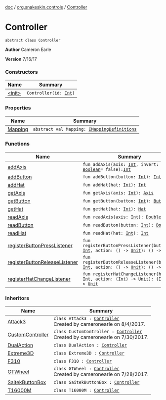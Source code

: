 [doc](../../index.md) / [org.snakeskin.controls](../index.md) / [Controller](./index.md)

# Controller

`abstract class Controller`

**Author**
Cameron Earle

**Version**
7/16/17

### Constructors

| Name | Summary |
|---|---|
| [&lt;init&gt;](-init-.md) | `Controller(id: `[`Int`](https://kotlinlang.org/api/latest/jvm/stdlib/kotlin/-int/index.html)`)` |

### Properties

| Name | Summary |
|---|---|
| [Mapping](-mapping.md) | `abstract val Mapping: `[`IMappingDefinitions`](../../org.snakeskin.controls.mappings/-i-mapping-definitions/index.md) |

### Functions

| Name | Summary |
|---|---|
| [addAxis](add-axis.md) | `fun addAxis(axis: `[`Int`](https://kotlinlang.org/api/latest/jvm/stdlib/kotlin/-int/index.html)`, invert: `[`Boolean`](https://kotlinlang.org/api/latest/jvm/stdlib/kotlin/-boolean/index.html)` = false): `[`Int`](https://kotlinlang.org/api/latest/jvm/stdlib/kotlin/-int/index.html) |
| [addButton](add-button.md) | `fun addButton(button: `[`Int`](https://kotlinlang.org/api/latest/jvm/stdlib/kotlin/-int/index.html)`): `[`Int`](https://kotlinlang.org/api/latest/jvm/stdlib/kotlin/-int/index.html) |
| [addHat](add-hat.md) | `fun addHat(hat: `[`Int`](https://kotlinlang.org/api/latest/jvm/stdlib/kotlin/-int/index.html)`): `[`Int`](https://kotlinlang.org/api/latest/jvm/stdlib/kotlin/-int/index.html) |
| [getAxis](get-axis.md) | `fun getAxis(axis: `[`Int`](https://kotlinlang.org/api/latest/jvm/stdlib/kotlin/-int/index.html)`): `[`Axis`](../-axis/index.md) |
| [getButton](get-button.md) | `fun getButton(button: `[`Int`](https://kotlinlang.org/api/latest/jvm/stdlib/kotlin/-int/index.html)`): `[`Button`](../-button/index.md) |
| [getHat](get-hat.md) | `fun getHat(hat: `[`Int`](https://kotlinlang.org/api/latest/jvm/stdlib/kotlin/-int/index.html)`): `[`Hat`](../-hat/index.md) |
| [readAxis](read-axis.md) | `fun readAxis(axis: `[`Int`](https://kotlinlang.org/api/latest/jvm/stdlib/kotlin/-int/index.html)`): `[`Double`](https://kotlinlang.org/api/latest/jvm/stdlib/kotlin/-double/index.html) |
| [readButton](read-button.md) | `fun readButton(button: `[`Int`](https://kotlinlang.org/api/latest/jvm/stdlib/kotlin/-int/index.html)`): `[`Boolean`](https://kotlinlang.org/api/latest/jvm/stdlib/kotlin/-boolean/index.html) |
| [readHat](read-hat.md) | `fun readHat(hat: `[`Int`](https://kotlinlang.org/api/latest/jvm/stdlib/kotlin/-int/index.html)`): `[`Int`](https://kotlinlang.org/api/latest/jvm/stdlib/kotlin/-int/index.html) |
| [registerButtonPressListener](register-button-press-listener.md) | `fun registerButtonPressListener(button: `[`Int`](https://kotlinlang.org/api/latest/jvm/stdlib/kotlin/-int/index.html)`, action: () -> `[`Unit`](https://kotlinlang.org/api/latest/jvm/stdlib/kotlin/-unit/index.html)`): () -> `[`Unit`](https://kotlinlang.org/api/latest/jvm/stdlib/kotlin/-unit/index.html) |
| [registerButtonReleaseListener](register-button-release-listener.md) | `fun registerButtonReleaseListener(button: `[`Int`](https://kotlinlang.org/api/latest/jvm/stdlib/kotlin/-int/index.html)`, action: () -> `[`Unit`](https://kotlinlang.org/api/latest/jvm/stdlib/kotlin/-unit/index.html)`): () -> `[`Unit`](https://kotlinlang.org/api/latest/jvm/stdlib/kotlin/-unit/index.html) |
| [registerHatChangeListener](register-hat-change-listener.md) | `fun registerHatChangeListener(hat: `[`Int`](https://kotlinlang.org/api/latest/jvm/stdlib/kotlin/-int/index.html)`, action: (`[`Int`](https://kotlinlang.org/api/latest/jvm/stdlib/kotlin/-int/index.html)`) -> `[`Unit`](https://kotlinlang.org/api/latest/jvm/stdlib/kotlin/-unit/index.html)`): (`[`Int`](https://kotlinlang.org/api/latest/jvm/stdlib/kotlin/-int/index.html)`) -> `[`Unit`](https://kotlinlang.org/api/latest/jvm/stdlib/kotlin/-unit/index.html) |

### Inheritors

| Name | Summary |
|---|---|
| [Attack3](../../org.snakeskin.controls.mappings/-attack3/index.md) | `class Attack3 : `[`Controller`](./index.md)<br>Created by cameronearle on 8/4/2017. |
| [CustomController](../../org.snakeskin.controls.mappings/-custom-controller/index.md) | `class CustomController : `[`Controller`](./index.md)<br>Created by cameronearle on 7/30/2017. |
| [DualAction](../../org.snakeskin.controls.mappings/-dual-action/index.md) | `class DualAction : `[`Controller`](./index.md) |
| [Extreme3D](../../org.snakeskin.controls.mappings/-extreme3-d/index.md) | `class Extreme3D : `[`Controller`](./index.md) |
| [F310](../../org.snakeskin.controls.mappings/-f310/index.md) | `class F310 : `[`Controller`](./index.md) |
| [GTWheel](../../org.snakeskin.controls.mappings/-g-t-wheel/index.md) | `class GTWheel : `[`Controller`](./index.md)<br>Created by cameronearle on 7/28/2017. |
| [SaitekButtonBox](../../org.snakeskin.controls.mappings/-saitek-button-box/index.md) | `class SaitekButtonBox : `[`Controller`](./index.md) |
| [T16000M](../../org.snakeskin.controls.mappings/-t16000-m/index.md) | `class T16000M : `[`Controller`](./index.md) |
